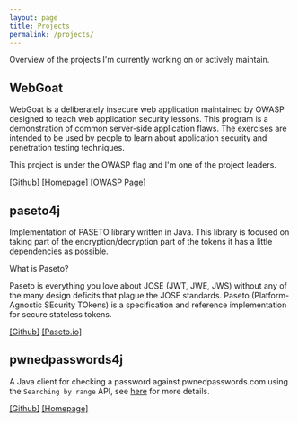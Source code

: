 ```yaml
---
layout: page
title: Projects
permalink: /projects/
---
```


Overview of the projects I'm currently working on or actively maintain.

## WebGoat

WebGoat is a deliberately insecure web application maintained by OWASP designed to teach web application security lessons.
This program is a demonstration of common server-side application flaws. The exercises are intended to be used by people 
to learn about application security and penetration testing techniques.

This project is under the OWASP flag and I'm one of the project leaders.


[[Github]](https://github.com/WebGoat/WebGoat) [[Homepage]](https://webgoat.github.io/WebGoat/) [[OWASP Page]](https://www2.owasp.org/www-project-webgoat/)


## paseto4j

Implementation of PASETO library written in Java. This library is focused on taking part of the encryption/decryption 
part of the tokens it has a little dependencies as possible. 

What is Paseto?

Paseto is everything you love about JOSE (JWT, JWE, JWS) without any of the many design deficits that plague the JOSE 
standards. Paseto (Platform-Agnostic SEcurity TOkens) is a specification and reference implementation for secure 
stateless tokens.

[[Github]](https://github.com/nbaars/paseto4j) [[Paseto.io]](https://paseto.io/)

## pwnedpasswords4j

A Java client for checking a password against pwnedpasswords.com using the `Searching by range` API, see [here](https://haveibeenpwned.com/API/v2#SearchingPwnedPasswordsByRange
) for more details.

[[Github]](https://github.com/nbaars/pwnedpasswords4j) [[Homepage]](https://haveibeenpwned.com/API/v2#SearchingPwnedPasswordsByRange)
